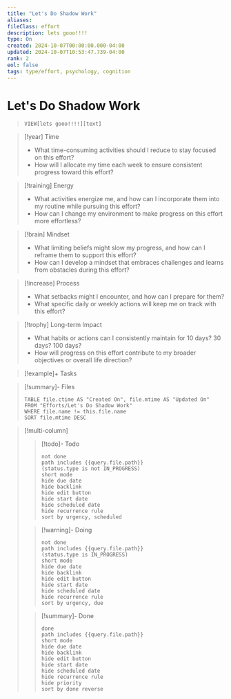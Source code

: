 ```yaml
---
title: "Let's Do Shadow Work"
aliases: 
fileClass: effort
description: lets gooo!!!!
type: On
created: 2024-10-07T00:00:00.000-04:00
updated: 2024-10-07T10:53:47.739-04:00
rank: 2
eol: false
tags: type/effort, psychology, cognition
---
```


# Let's Do Shadow Work

> `VIEW[lets gooo!!!!][text]`


> [!year] Time
> - What time-consuming activities should I reduce to stay focused on this effort?
> - How will I allocate my time each week to ensure consistent progress toward this effort?

> [!training] Energy
> - What activities energize me, and how can I incorporate them into my routine while pursuing this effort?
> - How can I change my environment to make progress on this effort more effortless?

> [!brain] Mindset
> - What limiting beliefs might slow my progress, and how can I reframe them to support this effort?
> - How can I develop a mindset that embraces challenges and learns from obstacles during this effort?

> [!increase] Process
> - What setbacks might I encounter, and how can I prepare for them?
> - What specific daily or weekly actions will keep me on track with this effort?

> [!trophy] Long-term Impact
> - What habits or actions can I consistently maintain for 10 days? 30 days? 100 days?
> - How will progress on this effort contribute to my broader objectives or overall life direction?

> [!example]+ Tasks


> [!summary]- Files
>
> ```dataview
> TABLE file.ctime AS "Created On", file.mtime AS "Updated On"
> FROM "Efforts/Let's Do Shadow Work"
> WHERE file.name != this.file.name
> SORT file.mtime DESC
> ```

> [!multi-column]
>
> > [!todo]- Todo
>> ```tasks
>> not done
>> path includes {{query.file.path}}
>> (status.type is not IN_PROGRESS)
>> short mode
>> hide due date
>> hide backlink
>> hide edit button
>> hide start date
>> hide scheduled date
>> hide recurrence rule
>> sort by urgency, scheduled
>> ```
>
> > [!warning]- Doing
>> ```tasks
>> not done
>> path includes {{query.file.path}}
>> (status.type is IN_PROGRESS)
>> short mode
>> hide due date
>> hide backlink
>> hide edit button
>> hide start date
>> hide scheduled date
>> hide recurrence rule
>> sort by urgency, due
>> ```
>
> > [!summary]- Done
>> ```tasks
>> done
>> path includes {{query.file.path}}
>> short mode
>> hide due date
>> hide backlink
>> hide edit button
>> hide start date
>> hide scheduled date
>> hide recurrence rule
>> hide priority
>> sort by done reverse
>> ```
